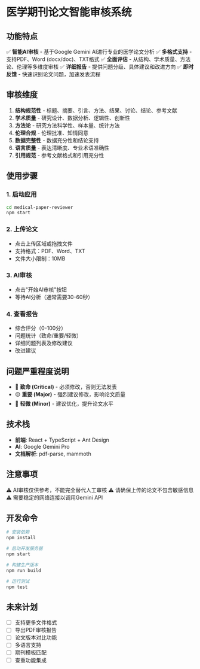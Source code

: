 # 医学期刊论文智能审核系统

## 功能特点

✅ **智能AI审核** - 基于Google Gemini AI进行专业的医学论文分析
✅ **多格式支持** - 支持PDF、Word (docx/doc)、TXT格式
✅ **全面评估** - 从结构、学术质量、方法论、伦理等多维度审核
✅ **详细报告** - 提供问题分级、具体建议和改进方向
✅ **即时反馈** - 快速识别论文问题，加速发表流程

## 审核维度

1. **结构规范性** - 标题、摘要、引言、方法、结果、讨论、结论、参考文献
2. **学术质量** - 研究设计、数据分析、逻辑性、创新性
3. **方法论** - 研究方法科学性、样本量、统计方法
4. **伦理合规** - 伦理批准、知情同意
5. **数据完整性** - 数据充分性和结论支持
6. **语言质量** - 表达清晰度、专业术语准确性
7. **引用规范** - 参考文献格式和引用充分性

## 使用步骤

### 1. 启动应用
```bash
cd medical-paper-reviewer
npm start
```

### 2. 上传论文
- 点击上传区域或拖拽文件
- 支持格式：PDF、Word、TXT
- 文件大小限制：10MB

### 3. AI审核
- 点击"开始AI审核"按钮
- 等待AI分析（通常需要30-60秒）

### 4. 查看报告
- 综合评分（0-100分）
- 问题统计（致命/重要/轻微）
- 详细问题列表及修改建议
- 改进建议

## 问题严重程度说明

- 🔴 **致命 (Critical)** - 必须修改，否则无法发表
- 🟡 **重要 (Major)** - 强烈建议修改，影响论文质量
- 🔵 **轻微 (Minor)** - 建议优化，提升论文水平

## 技术栈

- **前端**: React + TypeScript + Ant Design
- **AI**: Google Gemini Pro
- **文档解析**: pdf-parse, mammoth

## 注意事项

⚠️ AI审核仅供参考，不能完全替代人工审核
⚠️ 请确保上传的论文不包含敏感信息
⚠️ 需要稳定的网络连接以调用Gemini API

## 开发命令

```bash
# 安装依赖
npm install

# 启动开发服务器
npm start

# 构建生产版本
npm run build

# 运行测试
npm test
```

## 未来计划

- [ ] 支持更多文件格式
- [ ] 导出PDF审核报告
- [ ] 论文版本对比功能
- [ ] 多语言支持
- [ ] 期刊模板匹配
- [ ] 查重功能集成
